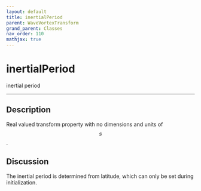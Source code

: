 ```yaml
---
layout: default
title: inertialPeriod
parent: WaveVortexTransform
grand_parent: Classes
nav_order: 110
mathjax: true
---
```


#  inertialPeriod

inertial period


---

## Description
Real valued transform property with no dimensions and units of $$s$$.

## Discussion

The inertial period is determined from latitude, which can only be set during initialization.


